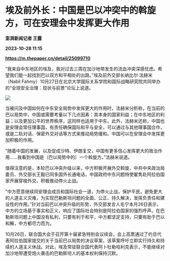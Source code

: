# 埃及前外长：中国是巴以冲突中的斡旋方，可在安理会中发挥更大作用
**澎湃新闻记者 王露**

**2023-10-28 11:15**

**https://m.thepaper.cn/detail/25099710**

“我来自中东地区的埃及，我对过去三周在加沙地带发生的流血冲突深感忧虑。希望我们能一起找到巴以双方和平相处的出路。”埃及前外交部长纳比尔·法赫米（Nabil Fahmy）10月27日在北京大学国际关系学院和国际战略研究院共同举办的“全球安全治理：现状与前景”论坛上说道。

![](https://imagecloud.thepaper.cn/thepaper/image/276/42/502.jpg)

当被问及中国如何在中东安全局势中发挥更大的作用时，法赫米分析称，在当前的巴以局势中，中国或需要考量以下几点因素：其本身的国家利益；在中东地区的利益；以及更加公平的世界秩序，这同样也适用于中东。此外，法赫米还称，中国也是安理会常任理事国，有责任确保国际和平与安全，可以通过与其他理事国合作，或是二轨对话、保密外交对话等方式来推动局势缓和。中国可以在安理会中发挥更加积极的作用。

“随着中国的发展，以及促成沙特、伊朗复交，中国有更多信心发挥更大的政治作用……我看到中国是（巴以局势中的）一个斡旋方。”法赫米说道。

值得注意的是，本轮巴以冲突升级以来，中方积极开展外交斡旋，中共中央政治局委员、外交部长王毅已同多国外长通电话，中国政府中东问题特使翟隽赴阿拉伯国家开展穿梭外交，积极推动停火止战。

“中方愿意继续同安理会成员和国际社会一道，为停火止战，保护平民，避免更大的人道主义灾难，为实现巴勒斯坦问题的全面、公正、持久解决，发挥负责任和建设性的作用。”针对当前巴以冲突升级的形势，外交部发言人毛宁本月26日表示，中方的立场基于事实和正义，响应了国际社会特别是阿拉伯国家的强烈呼声。在巴勒斯坦问题上中国没有私利，只要有利于和平，中方都坚定支持，只要有助于巴以和解，中方都尽力而为。

10月26日，联合国大会于召开第十届紧急特别会议续会，会上高票通过了约旦代表阿拉伯国家提交的关于当前巴以局势的决议草案，该草案呼吁立即实行持久和持续的人道主义休战。对此，埃及常驻联合国代表阿卜杜勒哈利克表示，不能继续对加沙地带遭受炮火袭击的巴勒斯坦人的基本权利保持沉默。